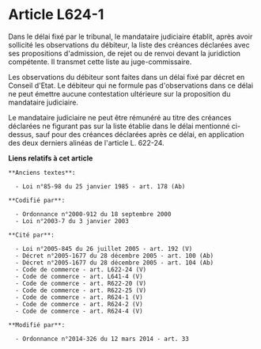 # Article L624-1

Dans le délai fixé par le tribunal, le mandataire judiciaire établit, après avoir sollicité les observations du débiteur, la
liste des créances déclarées avec ses propositions d'admission, de rejet ou de renvoi devant la juridiction compétente. Il
transmet cette liste au juge-commissaire. 

Les observations du débiteur sont faites dans un délai fixé par décret en Conseil d'Etat. Le débiteur qui ne formule pas
d'observations dans ce délai ne peut émettre aucune contestation ultérieure sur la proposition du mandataire judiciaire. 

Le mandataire judiciaire ne peut être rémunéré au titre des créances déclarées ne figurant pas sur la liste établie dans le
délai mentionné ci-dessus, sauf pour des créances déclarées après ce délai, en application des deux derniers alinéas de
l'article L. 622-24.

**Liens relatifs à cet article**

	**Anciens textes**:

	  - Loi n°85-98 du 25 janvier 1985 - art. 178 (Ab)

	**Codifié par**:

	  - Ordonnance n°2000-912 du 18 septembre 2000
	  - Loi n°2003-7 du 3 janvier 2003

	**Cité par**:

	  - Loi n°2005-845 du 26 juillet 2005 - art. 192 (V)
	  - Décret n°2005-1677 du 28 décembre 2005 - art. 100 (Ab)
	  - Décret n°2005-1677 du 28 décembre 2005 - art. 104 (Ab)
	  - Code de commerce - art. L622-24 (V)
	  - Code de commerce - art. L641-4 (V)
	  - Code de commerce - art. R622-20 (V)
	  - Code de commerce - art. R622-25 (V)
	  - Code de commerce - art. R624-1 (V)
	  - Code de commerce - art. R624-2 (V)
	  - Code de commerce - art. R624-4 (V)

	**Modifié par**:

	  - Ordonnance n°2014-326 du 12 mars 2014 - art. 33
